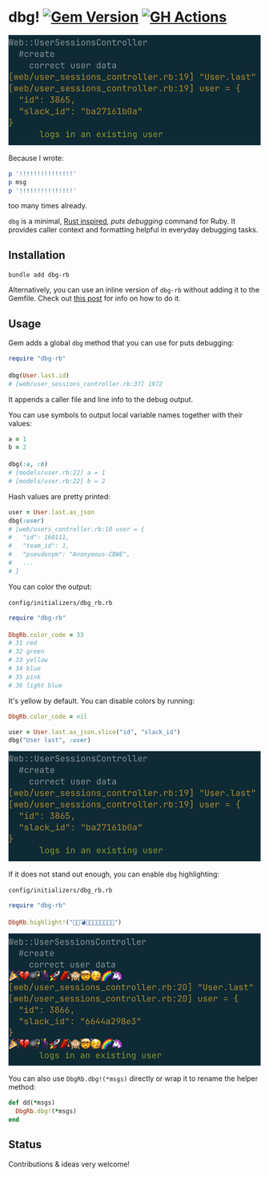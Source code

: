 # dbg! [![Gem Version](https://badge.fury.io/rb/dbg-rb.svg)](https://badge.fury.io/rb/dbg-rb) [![GH Actions](https://github.com/pawurb/dbg-rb/actions/workflows/ci.yml/badge.svg)](https://github.com/pawurb/dbg-rb/actions)

![Dbg base](https://github.com/pawurb/dbg-rb/raw/main/dbg_base.png)
 
Because I wrote: 

```ruby
p '!!!!!!!!!!!!!!!'
p msg
p '!!!!!!!!!!!!!!!'
```

too many times already.
 
`dbg` is a minimal, [Rust inspired](https://doc.rust-lang.org/std/macro.dbg.html), *puts debugging* command for Ruby. It provides caller context and formatting helpful in everyday debugging tasks.

## Installation

`bundle add dbg-rb`

Alternatively, you can use an inline version of `dbg-rb` without adding it to the Gemfile. Check out [this post](https://pawelurbanek.com/rails-puts-debug#inline-setup) for info on how to do it.

## Usage

Gem adds a global `dbg` method that you can use for puts debugging:

```ruby
require "dbg-rb"

dbg(User.last.id)
# [web/user_sessions_controller.rb:37] 1972

```

It appends a caller file and line info to the debug output.

You can use symbols to output local variable names together with their values:

```ruby
a = 1
b = 2 

dbg(:a, :b)
# [models/user.rb:22] a = 1
# [models/user.rb:22] b = 2
```

Hash values are pretty printed:

```ruby
user = User.last.as_json
dbg(:user)
# [web/users_controller.rb:10 user = {
#   "id": 160111,
#   "team_id": 1,
#   "pseudonym": "Anonymous-CBWE",
#   ...
# }
```

You can color the output:

`config/initializers/dbg_rb.rb`
```ruby
require "dbg-rb"

DbgRb.color_code = 33 
# 31 red 
# 32 green 
# 33 yellow 
# 34 blue 
# 35 pink 
# 36 light blue
```

It's yellow by default. You can disable colors by running:

```ruby
DbgRb.color_code = nil
```

```ruby
user = User.last.as_json.slice("id", "slack_id")
dbg("User last", :user)
```

![Dbg color](https://github.com/pawurb/dbg-rb/raw/main/dbg_base.png)

If it does not stand out enough, you can enable `dbg` highlighting:

`config/initializers/dbg_rb.rb`
```ruby
require "dbg-rb"

DbgRb.highlight!("🎉💔💣🕺🚀🧨🙈🤯🥳🌈🦄")
```

![Dbg emoji](https://github.com/pawurb/dbg-rb/raw/main/dbg_emoji.png)

You can also use `DbgRb.dbg!(*msgs)` directly or wrap it to rename the helper method:

```ruby
def dd(*msgs)
  DbgRb.dbg!(*msgs)
end
```

## Status

Contributions & ideas very welcome!
